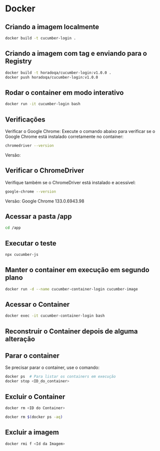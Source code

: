 # Docker

## Criando a imagem localmente

```bash
docker build -t cucumber-login .
```

## Criando a imagem com tag e enviando para o Registry

```bash
docker build -t horadoqa/cucumber-login:v1.0.0 .
docker push horadoqa/cucumber-login:v1.0.0
```

## Rodar o container em modo interativo

```bash
docker run -it cucumber-login bash
```

## Verificações

Verificar o Google Chrome: Execute o comando abaixo para verificar se o Google Chrome está instalado corretamente no container:

```bash
chromedriver --version
```

Versão: 

## Verificar o ChromeDriver
Verifique também se o ChromeDriver está instalado e acessível:

```bash
google-chrome --version
```
Versão: Google Chrome 133.0.6943.98 

## Acessar a pasta /app

```bash
cd /app
```

## Executar o teste

```bash
npx cucumber-js
```

## Manter o container em execução em segundo plano

```bash
docker run -d --name cucumber-container-login cucumber-image
```

## Acessar o Container

```bash
docker exec -it cucumber-container-login bash
```

## Reconstruir o Container depois de alguma alteração

## Parar o container
Se precisar parar o container, use o comando:

```bash
docker ps  # Para listar os containers em execução
docker stop <ID_do_container>
```

## Excluir o Container

```bash
docker rm <ID do Container>
```

```bash
docker rm $(docker ps -aq)
```

## Excluir a imagem

```bash
docker rmi f <Id da Imagem>
``` 